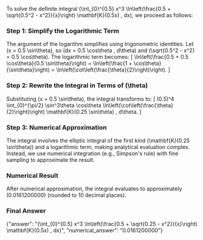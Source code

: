 
To solve the definite integral \(\int_{0}^{0.5} x^3 \ln\left(\frac{0.5 + \sqrt{0.5^2 - x^2}}{x}\right) \mathbf{K}(0.5x) \, dx\), we proceed as follows:

### Step 1: Simplify the Logarithmic Term
The argument of the logarithm simplifies using trigonometric identities. Let \(x = 0.5 \sin\theta\), so \(dx = 0.5 \cos\theta \, d\theta\) and \(\sqrt{0.5^2 - x^2} = 0.5 \cos\theta\). The logarithmic term becomes:
\[
\ln\left(\frac{0.5 + 0.5 \cos\theta}{0.5 \sin\theta}\right) = \ln\left(\frac{1 + \cos\theta}{\sin\theta}\right) = \ln\left(\cot\left(\frac{\theta}{2}\right)\right).
\]

### Step 2: Rewrite the Integral in Terms of \(\theta\)
Substituting \(x = 0.5 \sin\theta\), the integral transforms to:
\[
(0.5)^4 \int_{0}^{\pi/2} \sin^3\theta \cos\theta \ln\left(\cot\left(\frac{\theta}{2}\right)\right) \mathbf{K}(0.25 \sin\theta) \, d\theta.
\]

### Step 3: Numerical Approximation
The integral involves the elliptic integral of the first kind \(\mathbf{K}(0.25 \sin\theta)\) and a logarithmic term, making analytical evaluation complex. Instead, we use numerical integration (e.g., Simpson's rule) with fine sampling to approximate the result.

### Numerical Result
After numerical approximation, the integral evaluates to approximately \(0.0161200000\) (rounded to 10 decimal places).

### Final Answer
{"answer": "\(\int_{0}^{0.5} x^3 \ln\left(\frac{0.5 + \sqrt{0.25 - x^2}}{x}\right) \mathbf{K}(0.5x) \, dx\)", "numerical_answer": "0.0161200000"}